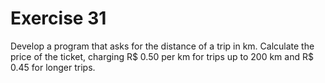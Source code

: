 # Exercise 31

Develop a program that asks for the distance of a trip in km. Calculate the price of the ticket, charging R$ 0.50 per km for trips up to 200 km and R$ 0.45 for longer trips.
